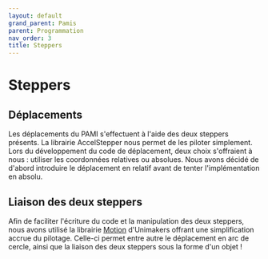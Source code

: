 ```yaml
---
layout: default
grand_parent: Pamis
parent: Programmation
nav_order: 3
title: Steppers
---
```


# Steppers

## Déplacements

Les déplacements du PAMI s'effectuent à l'aide des deux steppers présents. La librairie AccelStepper nous permet de les piloter simplement. Lors du développement du code de déplacement, deux choix s'offraient à nous : utiliser les coordonnées relatives ou absolues. Nous avons décidé de d'abord introduire le déplacement en relatif avant de tenter l'implémentation en absolu.

## Liaison des deux steppers

Afin de faciliter l'écriture du code et la manipulation des deux steppers, nous avons utilisé la librairie [Motion](https://github.com/Unimakers/CDR-2024-FIRMWARE/tree/main/CDR2024%20BASE/lib/Motion) d'Unimakers offrant une simplification accrue du pilotage. Celle-ci permet entre autre le déplacement en arc de cercle, ainsi que la liaison des deux steppers sous la forme d'un objet !
